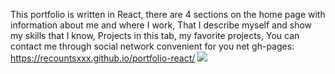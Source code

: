 This portfolio is written in React, there are 4 sections on the home page with information about me and where I work, That I describe myself and show my skills that I know, Projects in this tab, my favorite projects, You can contact me through social network convenient for you net
gh-pages: https://recountsxxx.github.io/portfolio-react/
<img src="https://i.imgur.com/X1KVdJA.png">
